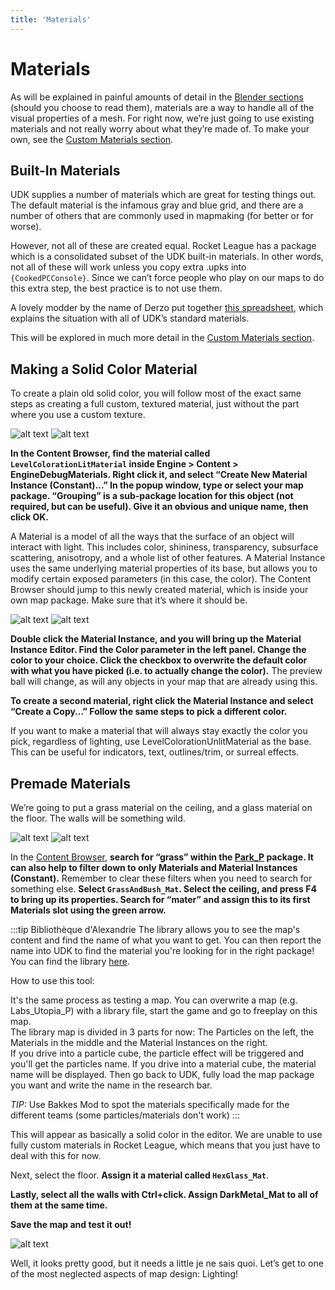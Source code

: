 ```yaml
---
title: 'Materials'
---
```

# Materials

As will be explained in painful amounts of detail in the [Blender sections](../blender/blender.md) (should you choose to read them), materials are a way to handle all of the visual properties of a mesh. For right now, we’re just going to use existing materials and not really worry about what they’re made of. To make your own, see the [Custom Materials section](custom_material.md).

## Built-In Materials

UDK supplies a number of materials which are great for testing things out. The default material is the infamous gray and blue grid, and there are a number of others that are commonly used in mapmaking (for better or for worse).

However, not all of these are created equal. Rocket League has a package which is a consolidated subset of the UDK built-in materials. In other words, not all of these will work unless you copy extra .upks into `{CookedPCConsole}`. Since we can’t force people who play on our maps to do this extra step, the best practice is to not use them.

A lovely modder by the name of Derzo put together [this spreadsheet](https://docs.google.com/spreadsheets/d/1KLs5r_sUn3W6rLrw_xQJbEK-LOmxCiBRfo9_XI79Kng), which explains the situation with all of UDK’s standard materials.

This will be explored in much more detail in the [Custom Materials section](custom_material.md).

## Making a Solid Color Material

To create a plain old solid color, you will follow most of the exact same steps as creating a full custom, textured material, just without the part where you use a custom texture.

![alt text](/images/UDK/basics/image79.png)
![alt text](/images/UDK/basics/image202.png "UDK shows its true colors")

**In the Content Browser, find the material called `LevelColorationLitMaterial` inside Engine > Content > EngineDebugMaterials. Right click it, and select “Create New Material Instance (Constant)...” In the popup window, type or select your map package. “Grouping” is a sub-package location for this object (not required, but can be useful). Give it an obvious and unique name, then click OK.**

A Material is a model of all the ways that the surface of an object will interact with light. This includes color, shininess, transparency, subsurface scattering, anisotropy, and a whole list of other features. A Material Instance uses the same underlying material properties of its base, but allows you to modify certain exposed parameters (in this case, the color).  The Content Browser should jump to this newly created material, which is inside your own map package. Make sure that it’s where it should be.

![alt text](/images/UDK/basics/image31.png "I’m blue da ba dee da ba daa")
![alt text](/images/UDK/basics/image164.png)

**Double click the Material Instance, and you will bring up the Material Instance Editor. Find the Color parameter in the left panel. Change the color to your choice. Click the checkbox to overwrite the default color with what you have picked (i.e. to actually change the color).** The preview ball will change, as will any objects in your map that are already using this.

**To create a second material, right click the Material Instance and select “Create a Copy…” Follow the same steps to pick a different color.**

If you want to make a material that will always stay exactly the color you pick, regardless of lighting, use LevelColorationUnlitMaterial as the base. This can be useful for indicators, text, outlines/trim, or surreal effects.

## Premade Materials

We’re going to put a grass material on the ceiling, and a glass material on the floor. The walls will be something wild.

![alt text](/images/UDK/basics/image108.png)
![alt text](/images/UDK/basics/image169.png "Material possessions")

In the [Content Browser](../../essential/content_browser.md), **search for “grass” within the [Park_P](../../essential/dummy_classes.md#park-p) package. It can also help to filter down to only Materials and Material Instances (Constant).** Remember to clear these filters when you need to search for something else. **Select `GrassAndBush_Mat`. Select the ceiling, and press F4 to bring up its properties. Search for “mater” and assign this to its first Materials slot using the green arrow.**

:::tip Bibliothèque d'Alexandrie
The library allows you to see the map's content and find the name of what you want to get. You can then report the name into UDK to find the material you're looking for in the right package! You can find the library [here](../../resources/downloads.md#miscellaneous).

How to use this tool:

It's the same process as testing a map. You can overwrite a map (e.g. Labs_Utopia_P) with a library file, start the game and go to freeplay on this map. \
The library map is divided in 3 parts for now: The Particles on the left, the Materials in the middle and the Material Instances on the right. \
If you drive into a particle cube, the particle effect will be triggered and you'll get the particles name. If you drive into a material cube, the material name will be displayed.
Then go back to UDK, fully load the map package you want and write the name in the research bar.

*TIP:*
Use Bakkes Mod to spot the materials specifically made for the different teams (some particles/materials don't work)
:::

This will appear as basically a solid color in the editor. We are unable to use fully custom materials in Rocket League, which means that you just have to deal with this for now.

Next, select the floor. **Assign it a material called `HexGlass_Mat`**.

**Lastly, select all the walls with Ctrl+click. Assign DarkMetal_Mat to all of them at the same time.**

**Save the map and test it out!**

![alt text](/images/UDK/basics/image95.jpg "It’s almost decent!")

Well, it looks pretty good, but it needs a little je ne sais quoi. Let’s get to one of the most neglected aspects of map design: Lighting!
